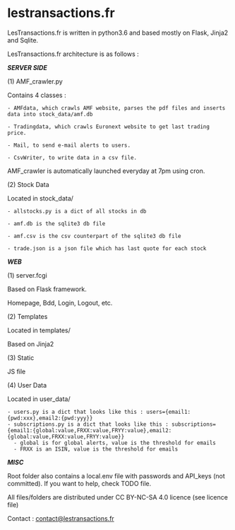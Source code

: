 # lestransactions.fr

LesTransactions.fr is written in python3.6 and based mostly on Flask, Jinja2 and Sqlite.

LesTransactions.fr architecture is as follows :

***SERVER SIDE***

  (1) AMF_crawler.py

  Contains 4 classes :
  
    - AMFdata, which crawls AMF website, parses the pdf files and inserts data into stock_data/amf.db
    
    - Tradingdata, which crawls Euronext website to get last trading price.
    
    - Mail, to send e-mail alerts to users.
    
    - CsvWriter, to write data in a csv file.

   AMF_crawler is automatically launched everyday at 7pm using cron.

  (2) Stock Data
  
  Located in stock_data/
  
    - allstocks.py is a dict of all stocks in db
    
    - amf.db is the sqlite3 db file
    
    - amf.csv is the csv counterpart of the sqlite3 db file
    
    - trade.json is a json file which has last quote for each stock
 
***WEB***

  (1) server.fcgi

  Based on Flask framework.
  
  Homepage, Bdd, Login, Logout, etc.

  (2) Templates
  
  Located in templates/
  
  Based on Jinja2
  
  (3) Static
  
  JS file
  
  (4) User Data
  
  Located in user_data/
  
    - users.py is a dict that looks like this : users={email1:{pwd:xxx},email2:{pwd:yyy}}
    - subscriptions.py is a dict that looks like this : subscriptions={email1:{global:value,FRXX:value,FRYY:value},email2:{global:value,FRXX:value,FRYY:value}}
      - global is for global alerts, value is the threshold for emails
      - FRXX is an ISIN, value is the threshold for emails
 
 ***MISC***
 
 Root folder also contains a local.env file with passwords and API_keys (not committed).
 If you want to help, check TODO file.
 
 All files/folders are distributed under CC BY-NC-SA 4.0 licence (see licence file)

  Contact : contact@lestransactions.fr
